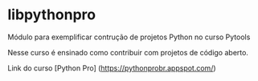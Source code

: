 # libpythonpro
Módulo para exemplificar contrução de projetos Python no curso Pytools

Nesse curso é ensinado como contribuir com projetos de código aberto.

Link do curso [Python Pro] (https://pythonprobr.appspot.com/) 
